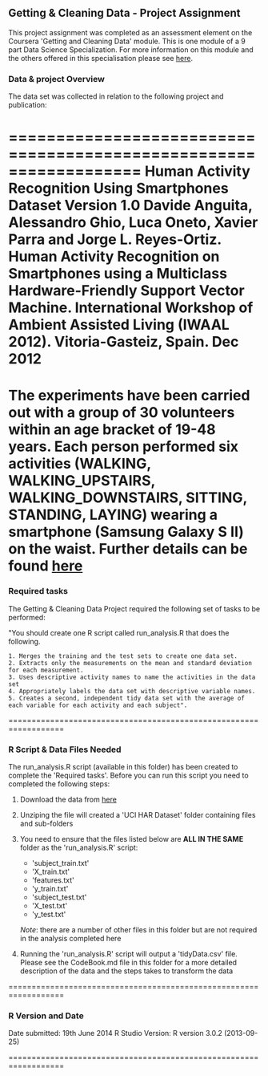 
## Getting & Cleaning Data - Project Assignment

This project assignment was completed as an assessment element on the Coursera 'Getting and Cleaning Data' module. This is one module of a 9 part Data Science Specialization. For more information on this module and the others offered in this specialisation please see [here](https://www.coursera.org/specialization/jhudatascience/1/courses).

### Data & project Overview
The data set was collected in relation to the following project and publication:

==================================================================
Human Activity Recognition Using Smartphones Dataset Version 1.0
Davide Anguita, Alessandro Ghio, Luca Oneto, Xavier Parra and Jorge L. Reyes-Ortiz. Human Activity Recognition on Smartphones using a Multiclass Hardware-Friendly Support Vector Machine. International Workshop of Ambient Assisted Living (IWAAL 2012). Vitoria-Gasteiz, Spain. Dec 2012
==================================================================
The experiments have been carried out with a group of 30 volunteers within an age bracket of 19-48 years. Each person performed six activities (WALKING, WALKING_UPSTAIRS, WALKING_DOWNSTAIRS, SITTING, STANDING, LAYING) wearing a smartphone (Samsung Galaxy S II) on the waist.
Further details can be found [here](http://archive.ics.uci.edu/ml/datasets/Human+Activity+Recognition+Using+Smartphones)
==================================================================

### Required tasks
The Getting & Cleaning Data Project required the following set of tasks to be performed:

"You should create one R script called run_analysis.R that does the following. 

    1. Merges the training and the test sets to create one data set.
    2. Extracts only the measurements on the mean and standard deviation for each measurement. 
    3. Uses descriptive activity names to name the activities in the data set
    4. Appropriately labels the data set with descriptive variable names. 
    5. Creates a second, independent tidy data set with the average of each variable for each activity and each subject". 

==================================================================

### R Script & Data Files Needed 
The run_analysis.R script (available in this folder) has been created to complete the 'Required tasks'. Before you can run this script you need to completed the following steps:

1. Download the data from [here](https://d396qusza40orc.cloudfront.net/getdata%2Fprojectfiles%2FUCI%20HAR%20Dataset.zip)

2. Unziping the file will created a 'UCI HAR Dataset' folder containing files and sub-folders

3. You need to ensure that the files listed below are **ALL IN THE SAME** folder as the 'run_analysis.R' script:
    * 'subject_train.txt'
    * 'X_train.txt'
    * 'features.txt'
    * 'y_train.txt'
    * 'subject_test.txt'
    * 'X_test.txt'
    * 'y_test.txt'

    *Note*: there are a number of other files in this folder but are not required in the analysis completed here

4. Running the 'run_analysis.R' script will output a 'tidyData.csv' file. Please see the CodeBook.md file in this folder for a more detailed description of the data and the steps takes to transform the data

==================================================================

### R Version and Date

Date submitted: 19th June 2014
R Studio Version: R version 3.0.2 (2013-09-25)

==================================================================




